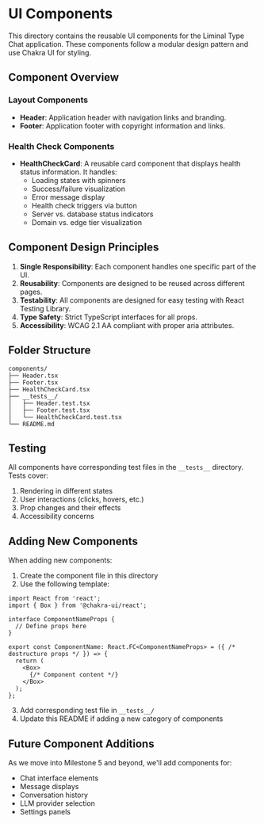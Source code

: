 # UI Components

This directory contains the reusable UI components for the Liminal Type Chat application. These components follow a modular design pattern and use Chakra UI for styling.

## Component Overview

### Layout Components

- **Header**: Application header with navigation links and branding.
- **Footer**: Application footer with copyright information and links.

### Health Check Components

- **HealthCheckCard**: A reusable card component that displays health status information. It handles:
  - Loading states with spinners
  - Success/failure visualization
  - Error message display
  - Health check triggers via button
  - Server vs. database status indicators
  - Domain vs. edge tier visualization

## Component Design Principles

1. **Single Responsibility**: Each component handles one specific part of the UI.
2. **Reusability**: Components are designed to be reused across different pages.
3. **Testability**: All components are designed for easy testing with React Testing Library.
4. **Type Safety**: Strict TypeScript interfaces for all props.
5. **Accessibility**: WCAG 2.1 AA compliant with proper aria attributes.

## Folder Structure

```
components/
├── Header.tsx
├── Footer.tsx
├── HealthCheckCard.tsx
├── __tests__/
│   ├── Header.test.tsx
│   ├── Footer.test.tsx
│   └── HealthCheckCard.test.tsx
└── README.md
```

## Testing

All components have corresponding test files in the `__tests__` directory. Tests cover:

1. Rendering in different states
2. User interactions (clicks, hovers, etc.)
3. Prop changes and their effects
4. Accessibility concerns

## Adding New Components

When adding new components:

1. Create the component file in this directory
2. Use the following template:

```tsx
import React from 'react';
import { Box } from '@chakra-ui/react';

interface ComponentNameProps {
  // Define props here
}

export const ComponentName: React.FC<ComponentNameProps> = ({ /* destructure props */ }) => {
  return (
    <Box>
      {/* Component content */}
    </Box>
  );
};
```

3. Add corresponding test file in `__tests__/`
4. Update this README if adding a new category of components

## Future Component Additions

As we move into Milestone 5 and beyond, we'll add components for:

- Chat interface elements
- Message displays
- Conversation history
- LLM provider selection
- Settings panels
